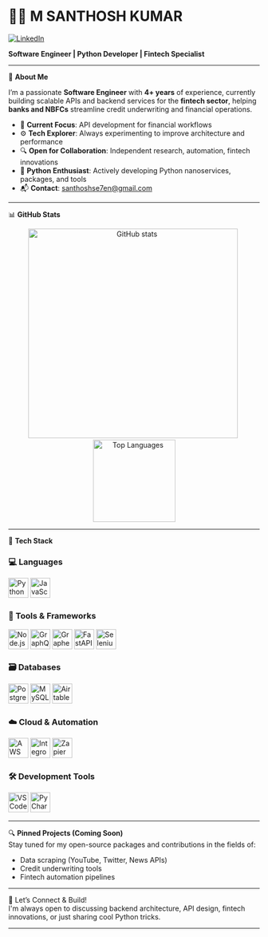 # 👨‍💻 M SANTHOSH KUMAR

[![LinkedIn](https://img.shields.io/badge/-LinkedIn-0A66C2?style=flat-square&logo=Linkedin&logoColor=white&link=https://www.linkedin.com/in/m-santhosh-kumar/)](https://www.linkedin.com/in/m-santhosh-kumar/)

**Software Engineer | Python Developer | Fintech Specialist**

---

🔧 **About Me**

I’m a passionate **Software Engineer** with **4+ years** of experience, currently building scalable APIs and backend services for the **fintech sector**, helping **banks and NBFCs** streamline credit underwriting and financial operations.

- 🏦 **Current Focus**: API development for financial workflows  
- ⚙️ **Tech Explorer**: Always experimenting to improve architecture and performance  
- 🔍 **Open for Collaboration**: Independent research, automation, fintech innovations  
- 🐍 **Python Enthusiast**: Actively developing Python nanoservices, packages, and tools  
- 📬 **Contact**: [santhoshse7en@gmail.com](mailto:santhoshse7en@gmail.com)

---

📊 **GitHub Stats**

<p align="center">
  <img src="https://github-readme-stats.vercel.app/api?username=santhoshse7en&show_icons=true&theme=dark&count_private=true" alt="GitHub stats" width="420"/>&nbsp;
  <img src="https://github-readme-stats.vercel.app/api/top-langs/?username=santhoshse7en&layout=compact&theme=dark&langs_count=7&hide=processing&card_width=320" alt="Top Languages" height="165">
</p>

---

🧠 **Tech Stack**

### 💻 Languages
<p>
  <img src="https://cdn.svgporn.com/logos/python.svg" alt="Python" width="40" height="40" title="Python"/>
  <img src="https://cdn.svgporn.com/logos/javascript.svg" alt="JavaScript" width="40" height="40" title="JavaScript"/>
</p>

### 🧰 Tools & Frameworks
<p>
  <img src="https://cdn.svgporn.com/logos/nodejs-icon.svg" alt="Node.js" width="40" height="40" title="Node.js"/>
  <img src="https://cdn.svgporn.com/logos/graphql.svg" alt="GraphQL" width="40" height="40" title="GraphQL"/>
  <img src="https://cdn.svgporn.com/logos/graphene.svg" alt="Graphene" width="40" height="40" title="Graphene"/>
  <img src="https://cdn.svgporn.com/logos/fastapi.svg" alt="FastAPI" width="40" height="40" title="FastAPI"/>
  <img src="https://cdn.svgporn.com/logos/selenium.svg" alt="Selenium" width="40" height="40" title="Selenium"/>
</p>

### 🗃️ Databases
<p>
  <img src="https://cdn.svgporn.com/logos/postgresql.svg" alt="PostgreSQL" width="40" height="40" title="PostgreSQL"/>
  <img src="https://cdn.svgporn.com/logos/mysql.svg" alt="MySQL" width="40" height="40" title="MySQL"/>
  <img src="https://cdn.svgporn.com/logos/airtable.svg" alt="Airtable" width="40" height="40" title="Airtable"/>
</p>

### ☁️ Cloud & Automation
<p>
  <img src="https://cdn.svgporn.com/logos/aws.svg" alt="AWS" width="40" height="40" title="Amazon Web Services"/>
  <img src="https://automatorwp.com/wp-content/themes/automatorwp-theme/assets/img/integrations/integromat.svg" alt="Integromat" width="40" height="40" title="Integromat"/>
  <img src="https://www.svgrepo.com/show/354596/zapier-icon.svg" alt="Zapier" width="40" height="40" title="Zapier"/>
</p>

### 🛠️ Development Tools
<p>
  <img src="https://cdn.svgporn.com/logos/visual-studio-code.svg" alt="VS Code" width="40" height="40" title="Visual Studio Code"/>
  <img src="https://cdn.svgporn.com/logos/pycharm.svg" alt="PyCharm" width="40" height="40" title="PyCharm"/>
</p>

---

🔍 **Pinned Projects (Coming Soon)**  
Stay tuned for my open-source packages and contributions in the fields of:
- Data scraping (YouTube, Twitter, News APIs)
- Credit underwriting tools
- Fintech automation pipelines

---

💬 Let’s Connect & Build!  
I'm always open to discussing backend architecture, API design, fintech innovations, or just sharing cool Python tricks.

---

